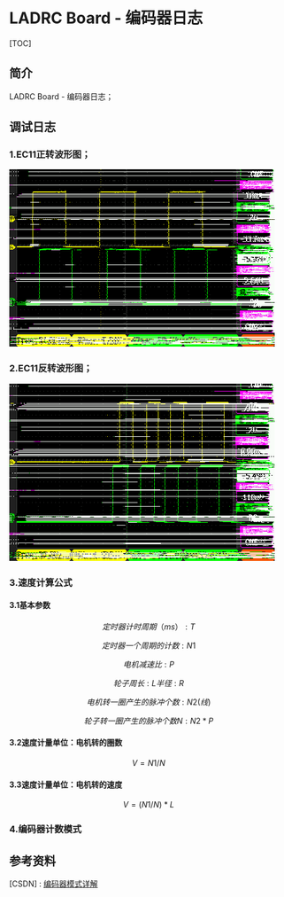 



# LADRC Board - 编码器日志

[TOC]

## 简介

LADRC Board - 编码器日志；

## 调试日志

### 1.EC11正转波形图；

![](figures/000.BMP)

### 2.EC11反转波形图；

![](figures/003.BMP)

### 3.速度计算公式

#### 3.1基本参数

$$
定时器计时周期（ms）:T
$$

$$
定时器一个周期的计数: N1
$$

$$
电机减速比: P
$$

$$
轮子周长:L 半径:R
$$

$$
电机转一圈产生的脉冲个数:N2(线)
$$

$$
轮子转一圈产生的脉冲个数N:N2 * P
$$



#### 3.2速度计量单位：电机转的圈数

$$
V = N1 / N
$$

#### 3.3速度计量单位：电机转的速度

$$
V = (N1 / N)*L
$$

### 4.编码器计数模式



## 参考资料

[CSDN] : [编码器模式详解](https://blog.csdn.net/qq_38295600/article/details/130878920)

